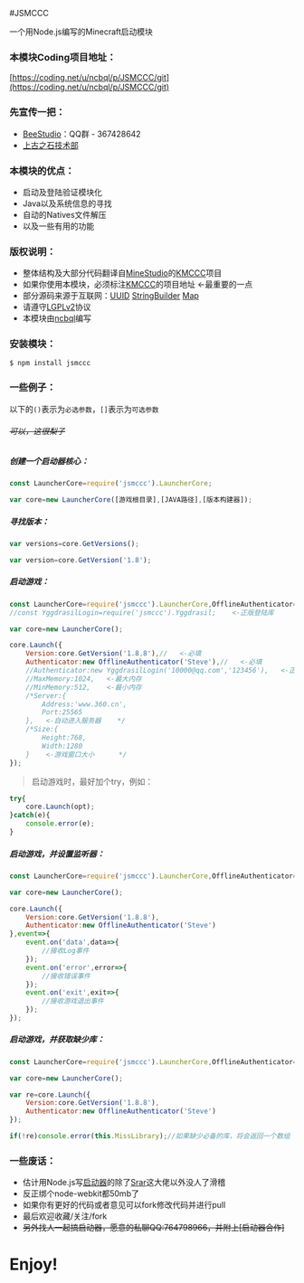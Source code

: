 #JSMCCC

一个用Node.js编写的Minecraft启动模块

### 本模块Coding项目地址：

[https://coding.net/u/ncbql/p/JSMCCC/git](https://coding.net/u/ncbql/p/JSMCCC/git)

### 先宣传一把：

- [BeeStudio](http://jq.qq.com/?_wv=1027&k=27xer22)：QQ群 - 367428642
- [上古之石技术部](http://www.mcbbs.net/group-324-1.html)

### 本模块的优点：

- 启动及登陆验证模块化
- Java以及系统信息的寻找
- 自动的Natives文件解压
- 以及一些有用的功能

### 版权说明：

- 整体结构及大部分代码翻译自[MineStudio](https://github.com/MineStudio)的[KMCCC](https://github.com/MineStudio/KMCCC)项目
- 如果你使用本模块，必须标注[KMCCC](https://github.com/MineStudio/KMCCC)的项目地址   <-最重要的一点
- 部分源码来源于互联网：[UUID](http://www.cnblogs.com/greengnn/archive/2011/10/06/2199719.html)  [StringBuilder](http://blog.csdn.net/lynnlovemin/article/details/11476417) [Map](http://blog.sina.com.cn/s/blog_7e9c5b6801016oyz.html)
- 请遵守[LGPLv2](http://www.cnblogs.com/findumars/p/3556883.html)协议
- 本模块由[ncbql](http://www.mcbbs.net/home.php?mod=space&uid=897711)编写

### 安装模块：

    $ npm install jsmccc

### 一些例子：

以下的`()`表示为`必选参数`，`[]`表示为`可选参数`

###### ~~可以，这很梨子~~

##### 创建一个启动器核心：

```javascript
const LauncherCore=require('jsmccc').LauncherCore;

var core=new LauncherCore([游戏根目录],[JAVA路径],[版本构建器]);
```

##### 寻找版本：

```javascript
var versions=core.GetVersions();

var version=core.GetVersion('1.8');
```

##### 启动游戏：

```javascript
const LauncherCore=require('jsmccc').LauncherCore,OfflineAuthenticator=require('jsmccc').OfflineAuthenticator;
//const YggdrasilLogin=require('jsmccc').Yggdrasil;    <-正版登陆库

var core=new LauncherCore();

core.Launch({
    Version:core.GetVersion('1.8.8'),//   <-必填
    Authenticator:new OfflineAuthenticator('Steve'),//   <-必填
    //Authenticator:new YggdrasilLogin('10000@qq.com','123456'),   <-正版登陆
	//MaxMemory:1024,   <-最大内存
	//MinMemory:512,    <-最小内存
	/*Server:{
        Address:'www.360.cn',
        Port:25565
    },   <-自动进入服务器    */
	/*Size:{
        Height:768,
        Width:1280
    }    <-游戏窗口大小      */
});
```

> 启动游戏时，最好加个try，例如：

```javascript
try{
    core.Launch(opt);
}catch(e){
    console.error(e);
}
```

##### 启动游戏，并设置监听器：

```javascript
const LauncherCore=require('jsmccc').LauncherCore,OfflineAuthenticator=require('jsmccc').OfflineAuthenticator;

var core=new LauncherCore();

core.Launch({
    Version:core.GetVersion('1.8.8'),
    Authenticator:new OfflineAuthenticator('Steve')
},event=>{
    event.on('data',data=>{
        //接收Log事件
    });
    event.on('error',error=>{
        //接收错误事件
    });
    event.on('exit',exit=>{
        //接收游戏退出事件
    });
});
```

##### 启动游戏，并获取缺少库：

```javascript
const LauncherCore=require('jsmccc').LauncherCore,OfflineAuthenticator=require('jsmccc').OfflineAuthenticator;

var core=new LauncherCore();

var re=core.Launch({
    Version:core.GetVersion('1.8.8'),
    Authenticator:new OfflineAuthenticator('Steve')
});

if(!re)console.error(this.MissLibrary);//如果缺少必备的库，将会返回一个数组
```

### 一些废话：

- 估计用Node.js写[启动器](http://www.mcbbs.net/forum.php?mod=viewthread&tid=601390)的除了[Srar](http://www.mcbbs.net/home.php?mod=space&uid=1129071)这大佬以外没人了滑稽
- 反正绑个node-webkit都50mb了
- 如果你有更好的代码或者意见可以fork修改代码并进行pull
- 最后欢迎收藏/关注/fork
- ~~另外找人一起搞启动器，愿意的私聊QQ:764798966，并附上[启动器合作]~~

# Enjoy!
